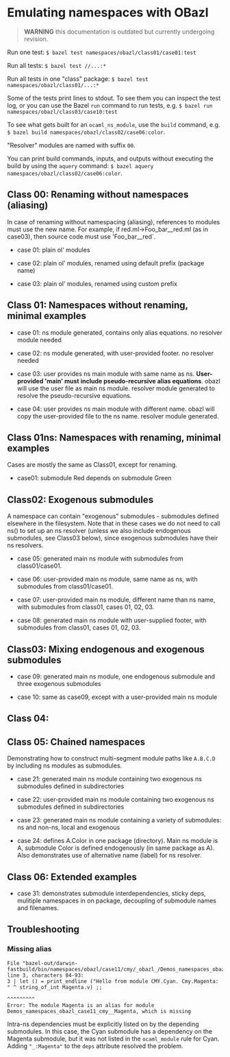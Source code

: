 # Emulating namespaces with OBazl

>    **WARNING** this documentation is outdated but currently undergoing revision.

Run one test: `$ bazel test namespaces/obazl/class01/case01:test`

Run all tests: `$ bazel test //...:*`

Run all tests in one "class" package: `$ bazel test namespaces/obazl/class01/...:*`

Some of the tests print lines to stdout. To see them you can inspect
the test log, or you can use the Bazel `run` command to run tests,
e.g. `$ bazel run namespaces/obazl/class03/case10:test`

To see what gets built for an `ocaml_ns_module`, use the `build`
command, e.g. `$ bazel build namespaces/obazl/class02/case06:color`.

"Resolver" modules are named with suffix `00`.

You can print build commands, inputs, and outputs without executing
the build by using the `aquery` command: `$ bazel aquery
namespaces/obazl/class02/case06:color`.

## Class 00: Renaming without namespaces (aliasing)

In case of renaming without namespacing (aliasing), references to
modules must use the new name. For example, if red.ml->Foo_bar__red.ml
(as in case03), then source code must use 'Foo_bar__red`.

* case 01: plain ol' modules

* case 02: plain ol' modules, renamed using default prefix (package name)

* case 03: plain ol' modules, renamed using custom prefix

## Class 01: Namespaces without renaming, minimal examples

* case 01: ns module generated, contains only alias equations. no resolver module needed

* case 02: ns module generated, with user-provided footer. no resolver needed

* case 03: user provides ns main module with same name as ns.
  **User-provided 'main' must include pseudo-recursive alias
  equations**. obazl will use the user file as main ns module. resolver
  module generated to resolve the pseudo-recursive equations.

* case 04: user provides ns main module with different name. obazl will copy the
  user-provided file to the ns name.  resolver module generated.

## Class 01ns: Namespaces with renaming, minimal examples

Cases are mostly the same as Class01, except for renaming.

* case01: submodule Red depends on submodule Green

## Class02: Exogenous submodules

A namespace can contain "exogenous" submodules - submodules defined
elsewhere in the filesystem. Note that in these cases we do not need
to call ns() to set up an ns resolver (unless we also include
endogenous submodules, see Class03 below), since exogenous submodules
have their ns resolvers.

* case 05: generated main ns module with submodules from class01/case01.

* case 06: user-provided main ns module, same name as ns, with submodules from class01/case01.

* case 07: user-provided main ns module, different name than ns name,
  with submodules from class01, cases 01, 02, 03.

* case 08: generated main ns module with user-supplied footer, with
  submodules from class01, cases 01, 02, 03.

## Class03: Mixing endogenous and exogenous submodules

* case 09: generated main ns module, one endogenous submodule and three exogenous submodules

* case 10: same as case09, except with a user-provided main ns module

## Class 04:

## Class 05: Chained namespaces

Demonstrating how to construct multi-segment module paths like
`A.B.C.D` by including ns modules as submodules.

* case 21: generated main ns module containing two exogenous ns submodules defined in subdirectories

* case 22: user-provided main ns module containing two exogenous ns submodules defined in subdirectories

* case 23: generated main ns module containing a variety of submodules: ns and non-ns, local and exogenous

* case 24: defines A.Color in one package (directory). Main ns module is A, submodule Color is defined endogenously (in same package as A).  Also demonstrates use of alternative name (label) for ns resolver.

## Class 06: Extended examples

* case 31: demonstrates submodule interdependencies, sticky deps, mulitiple namespaces in on package, decoupling of submodule names and filenames.


## Troubleshooting

### Missing alias

```
File "bazel-out/darwin-fastbuild/bin/namespaces/obazl/case11/cmy/_obazl_/Demos_namespaces_obazl_case11_cmy__Cyan.ml", line 3, characters 84-93:
3 | let () = print_endline ("Hello from module CMY.Cyan. Cmy.Magenta: " ^ string_of_int Magenta.v) ;;
                                                                                        ^^^^^^^^^
Error: The module Magenta is an alias for module Demos_namespaces_obazl_case11_cmy__Magenta, which is missing
```

Intra-ns dependencies must be explicitly listed on by the depending
submodules. In this case, the Cyan submodule has a dependency on the
Magenta submodule, but it was not listed in the `ocaml_module` rule
for Cyan. Adding `"_:Magenta"` to the `deps` attribute resolved the problem.
